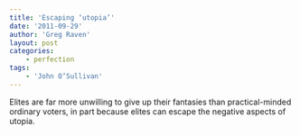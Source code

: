 ```yaml
---
title: 'Escaping ‘utopia’'
date: '2011-09-29'
author: 'Greg Raven'
layout: post
categories:
    - perfection
tags:
    - 'John O’Sullivan'
---
```


Elites are far more unwilling to give up their fantasies than practical-minded ordinary voters, in part because elites can escape the negative aspects of utopia.